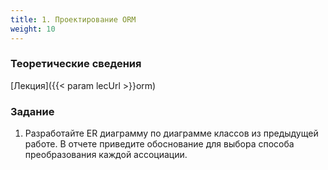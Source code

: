 ```yaml
---
title: 1. Проектирование ORM
weight: 10
---
```


### Теоретические сведения

[Лекция]({{< param lecUrl >}}orm)

### Задание

1. Разработайте ER диаграмму по диаграмме классов из предыдущей работе. В отчете приведите обоснование для выбора способа преобразования каждой ассоциации.